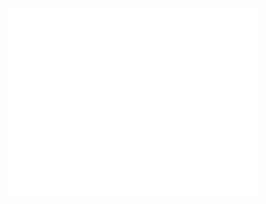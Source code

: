 <div align="center">
    <img src="./assets/generated/language-bar.svg" width="400" height="300" alt="language-bar">
</div>
